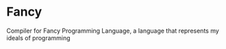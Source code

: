 # Fancy
Compiler for Fancy Programming Language, a language that represents my ideals of programming
